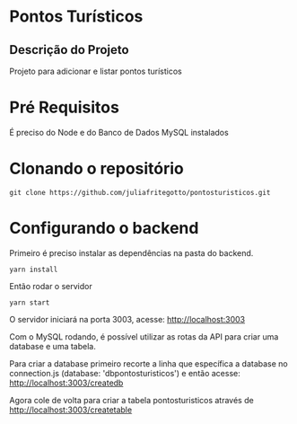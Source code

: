 # Pontos Turísticos
 
## Descrição do Projeto
<p>Projeto para adicionar e listar pontos turísticos</p>

Pré Requisitos
============
É preciso do Node e do Banco de Dados MySQL instalados

Clonando o repositório
============
```
git clone https://github.com/juliafritegotto/pontosturisticos.git
```

Configurando o backend
============
Primeiro é preciso instalar as dependências na pasta do backend.

```
yarn install
```

Então rodar o servidor 

```
yarn start
```

O servidor iniciará na porta 3003,  acesse: <http://localhost:3003>

Com o  MySQL rodando, é possível utilizar as rotas da API para criar uma database e uma tabela.

Para criar a database primeiro recorte a linha que específica a database  no connection.js (database: 'dbpontosturisticos') e então acesse: <http://localhost:3003/createdb>

Agora cole de volta para criar a tabela pontosturisticos através de <http://localhost:3003/createtable>

